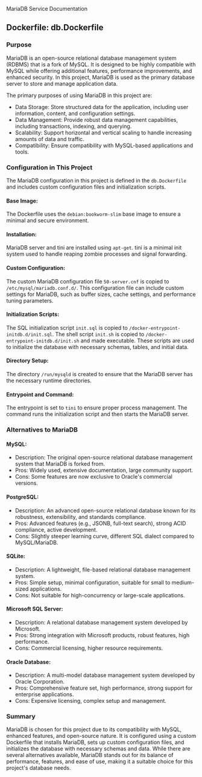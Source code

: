 MariaDB Service Documentation
## Dockerfile: db.Dockerfile

### Purpose
MariaDB is an open-source relational database management system (RDBMS) that is a fork of MySQL. It is designed to be highly compatible with MySQL while offering additional features, performance improvements, and enhanced security. In this project, MariaDB is used as the primary database server to store and manage application data.

The primary purposes of using MariaDB in this project are:

- Data Storage: Store structured data for the application, including user information, content, and configuration settings.
- Data Management: Provide robust data management capabilities, including transactions, indexing, and querying.
- Scalability: Support horizontal and vertical scaling to handle increasing amounts of data and traffic.
- Compatibility: Ensure compatibility with MySQL-based applications and tools.

### Configuration in This Project
The MariaDB configuration in this project is defined in the `db.Dockerfile` and includes custom configuration files and initialization scripts.

#### Base Image:
The Dockerfile uses the `debian:bookworm-slim` base image to ensure a minimal and secure environment.

#### Installation:
MariaDB server and tini are installed using `apt-get`.
tini is a minimal init system used to handle reaping zombie processes and signal forwarding.

#### Custom Configuration:
The custom MariaDB configuration file `50-server.cnf` is copied to `/etc/mysql/mariadb.conf.d/`.
This configuration file can include custom settings for MariaDB, such as buffer sizes, cache settings, and performance tuning parameters.

#### Initialization Scripts:
The SQL initialization script `init.sql` is copied to `/docker-entrypoint-initdb.d/init.sql`.
The shell script `init.sh` is copied to `/docker-entrypoint-initdb.d/init.sh` and made executable.
These scripts are used to initialize the database with necessary schemas, tables, and initial data.

#### Directory Setup:
The directory `/run/mysqld` is created to ensure that the MariaDB server has the necessary runtime directories.

#### Entrypoint and Command:
The entrypoint is set to `tini` to ensure proper process management.
The command runs the initialization script and then starts the MariaDB server.

### Alternatives to MariaDB
#### MySQL:
- Description: The original open-source relational database management system that MariaDB is forked from.
- Pros: Widely used, extensive documentation, large community support.
- Cons: Some features are now exclusive to Oracle's commercial versions.

#### PostgreSQL:
- Description: An advanced open-source relational database known for its robustness, extensibility, and standards compliance.
- Pros: Advanced features (e.g., JSONB, full-text search), strong ACID compliance, active development.
- Cons: Slightly steeper learning curve, different SQL dialect compared to MySQL/MariaDB.

#### SQLite:
- Description: A lightweight, file-based relational database management system.
- Pros: Simple setup, minimal configuration, suitable for small to medium-sized applications.
- Cons: Not suitable for high-concurrency or large-scale applications.

#### Microsoft SQL Server:
- Description: A relational database management system developed by Microsoft.
- Pros: Strong integration with Microsoft products, robust features, high performance.
- Cons: Commercial licensing, higher resource requirements.

#### Oracle Database:
- Description: A multi-model database management system developed by Oracle Corporation.
- Pros: Comprehensive feature set, high performance, strong support for enterprise applications.
- Cons: Expensive licensing, complex setup and management.

### Summary
MariaDB is chosen for this project due to its compatibility with MySQL, enhanced features, and open-source nature. It is configured using a custom Dockerfile that installs MariaDB, sets up custom configuration files, and initializes the database with necessary schemas and data. While there are several alternatives available, MariaDB stands out for its balance of performance, features, and ease of use, making it a suitable choice for this project's database needs.